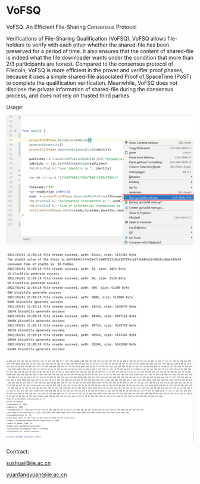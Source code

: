 # VoFSQ

VoFSQ: An Efficient File-Sharing Consensus Protocol

Verifications of File-Sharing Qualification (VoFSQ). VoFSQ allows file-holders to verify with each other whether the shared-file has been preserved for a period of time. It also ensures that the content of shared-file is indeed what the file downloader wants under the condition that more than 2/3 participants are honest. Compared to the consensus protocol of Filecoin, VoFSQ is more efficient in the prover and verifier proof phases, because it uses a simple shared-file associated Proof of SpaceTime (PoST) to complete the qualification verification. Meanwhile, VoFSQ does not disclose the private information of shared-file during the consensus process, and does not rely on trusted third parties


Usage:

![test](https://github.com/buptis073114/VoFSQ/blob/master/img/run.png)

![test](https://github.com/buptis073114/VoFSQ/blob/master/img/generateBlockFiles.png)

![test](https://github.com/buptis073114/VoFSQ/blob/master/img/verify.png)

Contract:

sushuai@iie.ac.cn

yuanfangyuan@iie.ac.cn
